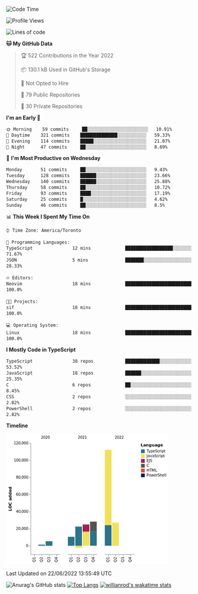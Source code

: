 <!--START_SECTION:waka-->
![Code Time](http://img.shields.io/badge/Code%20Time-236%20hrs%202%20mins-blue)

![Profile Views](http://img.shields.io/badge/Profile%20Views-8-blue)

![Lines of code](https://img.shields.io/badge/From%20Hello%20World%20I%27ve%20Written-229%20Thousand%20lines%20of%20code-blue)

**🐱 My GitHub Data** 

> 🏆 522 Contributions in the Year 2022
 > 
> 📦 130.1 kB Used in GitHub's Storage 
 > 
> 🚫 Not Opted to Hire
 > 
> 📜 79 Public Repositories 
 > 
> 🔑 30 Private Repositories  
 > 
**I'm an Early 🐤** 

```text
🌞 Morning    59 commits     ██░░░░░░░░░░░░░░░░░░░░░░░   10.91% 
🌆 Daytime    321 commits    ██████████████░░░░░░░░░░░   59.33% 
🌃 Evening    114 commits    █████░░░░░░░░░░░░░░░░░░░░   21.07% 
🌙 Night      47 commits     ██░░░░░░░░░░░░░░░░░░░░░░░   8.69%

```
📅 **I'm Most Productive on Wednesday** 

```text
Monday       51 commits     ██░░░░░░░░░░░░░░░░░░░░░░░   9.43% 
Tuesday      128 commits    ██████░░░░░░░░░░░░░░░░░░░   23.66% 
Wednesday    140 commits    ██████░░░░░░░░░░░░░░░░░░░   25.88% 
Thursday     58 commits     ██░░░░░░░░░░░░░░░░░░░░░░░   10.72% 
Friday       93 commits     ████░░░░░░░░░░░░░░░░░░░░░   17.19% 
Saturday     25 commits     █░░░░░░░░░░░░░░░░░░░░░░░░   4.62% 
Sunday       46 commits     ██░░░░░░░░░░░░░░░░░░░░░░░   8.5%

```


📊 **This Week I Spent My Time On** 

```text
⌚︎ Time Zone: America/Toronto

💬 Programming Languages: 
TypeScript               12 mins             ██████████████████░░░░░░░   71.67% 
JSON                     5 mins              ███████░░░░░░░░░░░░░░░░░░   28.33%

🔥 Editors: 
Neovim                   18 mins             █████████████████████████   100.0%

🐱‍💻 Projects: 
sif                      18 mins             █████████████████████████   100.0%

💻 Operating System: 
Linux                    18 mins             █████████████████████████   100.0%

```

**I Mostly Code in TypeScript** 

```text
TypeScript               38 repos            █████████████░░░░░░░░░░░░   53.52% 
JavaScript               18 repos            ██████░░░░░░░░░░░░░░░░░░░   25.35% 
C                        6 repos             ██░░░░░░░░░░░░░░░░░░░░░░░   8.45% 
CSS                      2 repos             ░░░░░░░░░░░░░░░░░░░░░░░░░   2.82% 
PowerShell               2 repos             ░░░░░░░░░░░░░░░░░░░░░░░░░   2.82%

```


**Timeline**

![Chart not found](https://raw.githubusercontent.com/wise-introvert/wise-introvert/master/charts/bar_graph.png) 


 Last Updated on 22/06/2022 13:55:49 UTC
<!--END_SECTION:waka-->

![Anurag's GitHub stats](https://github-readme-stats.vercel.app/api?username=wise-introvert&count_private=true&show_icons=true)
[![Top Langs](https://github-readme-stats.vercel.app/api/top-langs/?username=wise-introvert&langs_count=10)](https://github.com/anuraghazra/github-readme-stats)
[![willianrod's wakatime stats](https://github-readme-stats.vercel.app/api/wakatime?username=wiseintrovert)](https://github.com/anuraghazra/github-readme-stats)
